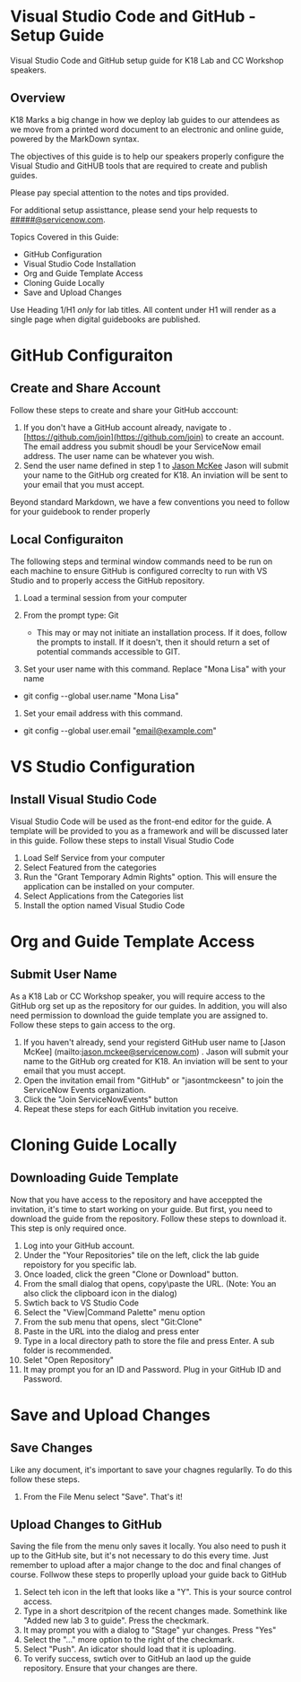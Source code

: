 # Visual Studio Code and GitHub - Setup Guide
Visual Studio Code and GitHub setup guide for K18 Lab and CC Workshop speakers.

## Overview
K18 Marks a big change in how we deploy lab guides to our attendees as we move from a printed word document to an electronic and online guide, powered by the MarkDown syntax.

The objectives of this guide is to help our speakers properly configure the Visual Studio and GitHUB tools that are required to create and publish guides. 

Please pay special attention to the notes and tips provided. 

For additional setup assisttance, please send your help requests to [#####@servicenow.com](mailto:gerald.beaulieu@servicenow.com). 

Topics Covered in this Guide: 
* GitHub Configuration
* Visual Studio Code Installation
* Org and Guide Template Access
* Cloning Guide Locally
* Save and Upload Changes


Use Heading 1/H1 _only_ for lab titles.  All content under H1 will render as a single page when digital guidebooks are published.

# GitHub Configuraiton
## Create and Share Account
Follow these steps to create and share your GitHub acccount:

1. If you don't have a GitHub account already, navigate to .  [https://github.com/join](https://github.com/join) to create an account. The email address you submit shoudl be your ServiceNow email address. The user name can be whatever you wish.
1. Send the user name defined in step 1 to [Jason McKee](mailto:jason.mckee@servicenow.com) Jason will submit your name to the GitHub org created for K18. An inviation will be sent to your email that you must accept.

Beyond standard Markdown, we have a few conventions you need to follow for your guidebook to render properly

## Local Configuraiton
The following steps and terminal window commands need to be run on each machine to ensure GitHub is configured correclty to run with VS Studio and to properly access the GitHub repository. 

1. Load a terminal session from your computer
1. From the prompt type: Git

    * This may or may not initiate an installation process. If it does, follow the prompts to install. If it doesn't, then it should return a set of potential commands accessible to GIT.
1. Set your user name with this command. Replace "Mona Lisa" with your name 
* git config --global user.name "Mona Lisa"
1. Set your email address with this command. 
* git config --global user.email "email@example.com"
    
# VS Studio Configuration
## Install Visual Studio Code
Visual Studio Code will be used as the front-end editor for the guide. A template will be provided to you as a framework and will be discussed later in this guide. Follow these steps to install Visual Studio Code
1. Load Self Service from your computer
1. Select Featured from the categories
1. Run the "Grant Temporary Admin Rights" option. This will ensure the application can be installed on your computer.
1. Select Applications from the Categories list
1. Install the option named Visual Studio Code

# Org and Guide Template Access

## Submit User Name
As a K18 Lab or CC Workshop speaker, you will require access to the GitHub org set up as the repository for our guides. In addition, you will also need permission to download the guide template you are assigned to. Follow these steps to gain access to the org. 

1. If you haven't already, send your registerd GitHub user name to [Jason McKee] (mailto:jason.mckee@servicenow.com) . Jason will submit your name to the GitHub org created for K18. An inviation will be sent to your email that you must accept.
1. Open the invitation email from "GitHub" or "jasontmckeesn" to join the ServiceNow Events organization. 
1. Click the "Join ServiceNowEvents" button
1. Repeat these steps for each GitHub invitation you receive. 

# Cloning Guide Locally
## Downloading Guide Template
Now that you have access to the repository and have acceppted the invitation, it's time to start working on your guide. But first, you need to download the guide from the repository. Follow these steps to download it. This step is only required once. 

1. Log into your GitHub account. 
1. Under the "Your Repositories" tile on the left, click the lab guide repoistory for you specific lab. 
1. Once loaded, click the green "Clone or Download" button. 
1. From the small dialog that opens, copy\paste the URL. (Note: You an also click the clipboard icon in the dialog)
1. Swtich back to VS Studio Code
1. Select the "View|Command Palette" menu option
1. From the sub menu that opens, slect "Git:Clone"
1. Paste in the URL into the dialog and press enter
1. Type in a local directory path to store the file and press Enter. A sub folder is recommended.
1. Selet "Open Repository"
1. It may prompt you for an ID and Password. Plug in your GitHub ID and Password. 

# Save and Upload Changes
## Save Changes
Like any document, it's important to save your chagnes regularlly. To do this follow these steps. 

1. From the File Menu select "Save". That's it! 

## Upload Changes to GitHub
Saving the file from the menu only saves it locally. You also need to push it up to the GitHub site, but it's not necessary to do this every time. Just remember to upload after a major change to the doc and final changes of course. Follwow these steps to properlly upload your guide back to GitHub

1. Select teh icon in the left that looks like a "Y". This is your source control access. 
1. Type in a short descritpion of the recent changes made. Somethink like "Added new lab 3 to guide". Press the checkmark. 
1. It may prompt you with a dialog to "Stage" yur changes. Press "Yes"
1. Select the "..." more option to the right of the checkmark. 
1. Select "Push". An idicator should load that it is uploading. 
1. To verify success, swtich over to GitHub an laod up the guide repository. Ensure that your changes are there. 

